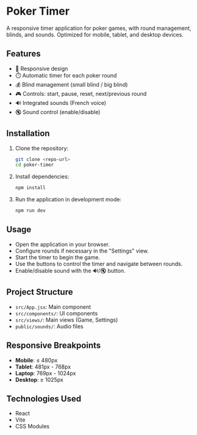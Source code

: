 # Poker Timer

A responsive timer application for poker games, with round management, blinds, and sounds. Optimized for mobile, tablet, and desktop devices.

## Features

- 📱 Responsive design
- ⏱️ Automatic timer for each poker round
- 💰 Blind management (small blind / big blind)
- 🎮 Controls: start, pause, reset, next/previous round
- 🔊 Integrated sounds (French voice)
- 🔇 Sound control (enable/disable)

## Installation

1. Clone the repository:
   ```bash
   git clone <repo-url>
   cd poker-timer
   ```

2. Install dependencies:
   ```bash
   npm install
   ```

3. Run the application in development mode:
   ```bash
   npm run dev
   ```

## Usage

- Open the application in your browser.
- Configure rounds if necessary in the "Settings" view.
- Start the timer to begin the game.
- Use the buttons to control the timer and navigate between rounds.
- Enable/disable sound with the 🔊/🔇 button.

## Project Structure

- `src/App.jsx`: Main component
- `src/components/`: UI components
- `src/views/`: Main views (Game, Settings)
- `public/sounds/`: Audio files

## Responsive Breakpoints

- **Mobile**: ≤ 480px
- **Tablet**: 481px - 768px
- **Laptop**: 769px - 1024px
- **Desktop**: ≥ 1025px

## Technologies Used

- React
- Vite
- CSS Modules
